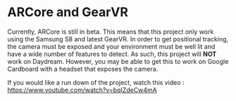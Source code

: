 # ARCore and GearVR
Currently, ARCore is still in beta. This means that this project only work using the Samsung S8 and latest GearVR. In order to get positional tracking, the camera must be exposed and your environment must be well lit and have a wide number of features to detect. As such, this project will **NOT** work on Daydream. However, you may be able to get this to work on Google Cardboard with a headset that exposes the camera. 

If you would like a run down of the project, watch this video : https://www.youtube.com/watch?v=bqIZdeCw4mA
